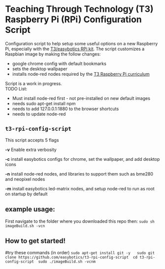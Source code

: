# Teaching Through Technology (T3) Raspberry Pi (RPi) Configuration Script

Configuration script to help setup some useful options on a new Raspberry Pi, especially with the [T3/easybotics RPi kit](https://www.easybotics.com/product/rpi-kit-10inch/).  The script customizes a Raspbian image by making the follow changes: 
* google chrome config with default bookmarks
* sets the desktop wallpaper
* installs node-red nodes required by the [T3 Raspberry Pi curriculum](https://t3alliance.org/raspberry-pi-overview-page/)

Script is a work in progress.  
TODO List:
* Must install node-red first - not pre-installed on new default images
* needs sudo apt-get install npm
* needs to add 127.0.0.1:1880 to the browser shortcuts
* needs to update node-red

## `t3-rpi-config-script`

This script accepts 5 flags 

**-v** Enable extra verbosity

**-c** install easybotics configs for chrome, set the wallpaper, and add desktop icons 

**-n** install node-red nodes, and libraries to support them such as bme280 and neopixel nodes 

**-m** install easybotics led-matrix nodes, and setup node-red to run as root on startup by default 

## example usage:
First navigate to the folder where you downloaded this repo then:
`sudo sh imageBuild.sh -vcn`

## How to get started!
#try these commands (in order) 
`sudo apt-get install git -y  
 sudo git clone https://github.com/easybotics/t3-rpi-config-script 
 cd t3-rpi-config-script 
 sudo ./imageBuild.sh -vcnm
` 

